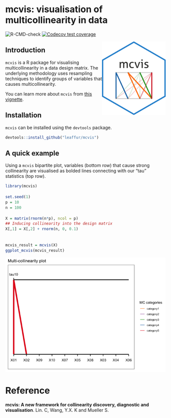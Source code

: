 
# mcvis: visualisation of multicollinearity in data

![R-CMD-check](https://github.com/leaffur/mcvis/workflows/R-CMD-check/badge.svg)
[![Codecov test
coverage](https://codecov.io/gh/kevinwang09/mcvis/branch/master/graph/badge.svg)](https://codecov.io/gh/kevinwang09/mcvis?branch=master)

<img src="inst/mcvis_logo.png" align="right" width="200" />

## Introduction

`mcvis` is a R package for visualising multicollinearity in a data
design matrix. The underlying methodology uses resampling techniques to
identify groups of variables that causes multicollinearity.

You can learn more about `mcvis` from [this
vignette](https://leaffur.github.io/mcvis/articles/mcvis.html).

## Installation

`mcvis` can be installed using the `devtools` package.

``` r
devtools::install_github("leaffur/mcvis")
```

## A quick example

Using a `mcvis` bipartite plot, variables (bottom row) that cause strong
collinearity are visualised as bolded lines connecting with our “tau”
statistics (top row).

``` r
library(mcvis)

set.seed(1)
p = 10
n = 100

X = matrix(rnorm(n*p), ncol = p)
## Inducing collinearity into the design matrix
X[,1] = X[,2] + rnorm(n, 0, 0.1) 


mcvis_result = mcvis(X)
ggplot_mcvis(mcvis_result)
```

![](README_files/figure-gfm/unnamed-chunk-2-1.png)<!-- -->

# Reference

**mcvis: A new framework for collinearity discovery, diagnostic and
visualisation**. Lin. C, Wang, Y.X. K and Mueller S.
